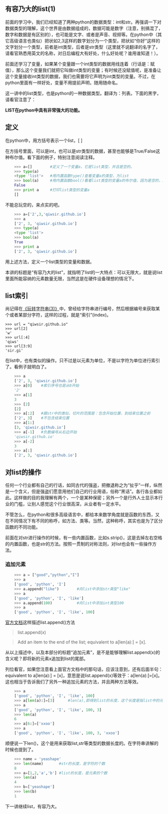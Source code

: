 ## 有容乃大的list(1)

前面的学习中，我们已经知道了两种python的数据类型：int和str。再强调一下对数据类型的理解，这个世界是由数据组成的，数据可能是数字（注意，别搞混了，数字和数据是有区别的），也可能是文字、或者是声音、视频等。在python中（其它高级语言也类似）把状如2,3这样的数字划分为一个类型，把状如“你好”这样的文字划分一个类型，前者是int类型，后者是str类型（这里就不说翻译的名字了，请看官熟悉用英文的名称，对日后编程大有好处，什么好处呢？谁用谁知道！）。

前面还学习了变量，如果某个变量跟一个int类型的数据用线连着（行话是：赋值），那么这个变量我们就把它叫做int类型的变量；有时候还没赋值呢，是准备让这个变量接收int类型的数据，我们也需要将它声明为int类型的变量。不过，在python里面有一样好处，变量不用提前声明，随用随命名。

这一讲中的list类型，也是python的一种数据类型。翻译为：列表。下面的黑字，请看官注意了：

**LIST在python中具有非常强大的功能。**

## 定义

在python中，用方括号表示一个list，[ ]

在方括号里面，可以是int，也可以是str类型的数据，甚至也能够是True/False这种布尔值。看下面的例子，特别注意阅读注释。
```python
    >>> a=[]        #定义了一个变量a，它是list类型，并且是空的。
    >>> type(a)
    <type 'list'>   #用内置函数type()查看变量a的类型，为list
    >>> bool(a)     #用内置函数bool()看看list类型的变量a的布尔值，因为是空的，所以为False
    False
    >>> print a     #打印list类型的变量a
    []
```
不能总玩空的，来点实的吧。
```python
    >>> a=['2',3,'qiwsir.github.io']
    >>> a
    ['2', 3, 'qiwsir.github.io']
    >>> type(a)
    <type 'list'>
    >>> bool(a)
    True
    >>> print a
    ['2', 3, 'qiwsir.github.io']
```
用上述方法，定义一个list类型的变量和数据。

本讲的标题是“有容乃大的list”，就指明了list的一大特点：可以无限大，就是说list里面所能容纳的元素数量无限，当然这是在硬件设备理想的情况下。

## list索引

尚记得在[《玩转字符串(3)》](./109.md)中，曾经给字符串进行编号，然后根据编号来获取某个或者某部分字符，这样的过程，就是“索引”(index)。

    >>> url = "qiwsir.github.io"
    >>> url[2]
    'w'
    >>> url[:4]
    'qiws'
    >>> url[3:9]
    'sir.gi'

在list中，也有类似的操作。只不过是以元素为单位，不是以字符为单位进行索引了。看例子就明白了。
```python
    >>> a
    ['2', 3, 'qiwsir.github.io']
    >>> a[0]    #索引序号也是从0开始
    '2'
    >>> a[1]
    3
    >>> [2]
    [2]
    >>> a[:2]   #跟str中的类似，切片的范围是：包含开始位置，到结束位置之前
    ['2', 3]    #不包含结束位置
    >>> a[1:]
    [3, 'qiwsir.github.io']
    >>> a[-1]   #负数编号从右边开始
    'qiwsir.github.io'
    >>> a[-2]
    3
    >>> a[:]
    ['2', 3, 'qiwsir.github.io']
```
## 对list的操作

任何一个行业都有自己的行话，如同古代的强盗，把撤退称之为“扯乎”一样，纵然是一个含义，但是强盗们愿意用他们自己的行业用语，俗称“黑话”。各行各业都如此。这样做的目的我理解有两个，一个是某种保密；另外一个是行外人士显示本行业的门槛，让别人感觉这个行业很高深，从业者有一定水平。

不管怎么，在python和很多高级语言中，都给本来数学角度就是函数的东西，又在不同情况下有不同的称呼，如方法、类等。当然，这种称呼，其实也是为了区分函数的不同功能。

前面在对str进行操作的时候，有一些内置函数，比如s.strip()，这是去掉左右空格的内置函数，也是str的方法。按照一贯制的对称法则，对list也会有一些操作方法。

### 追加元素
```python
    >>> a = ["good","python","I"]
    >>> a
    ['good', 'python', 'I']
    >>> a.append("like")        #向list中添加str类型"like"
    >>> a
    ['good', 'python', 'I', 'like']
    >>> a.append(100)           #向list中添加int类型100
    >>> a
    ['good', 'python', 'I', 'like', 100]
```
[官方文档](https://docs.python.org/2/tutorial/datastructures.html)这样描述list.append()方法

> list.append(x)

> Add an item to the end of the list; equivalent to a[len(a):] = [x].

从以上描述中，以及本部分的标题“追加元素”，是不是能够理解list.append(x)的含义呢？即将新的元素x追加到list的尾部。

列位看官，如果您注意看上面官方文档中的那句话，应该注意到，还有后面半句： equivalent to a[len(a):] = [x]，意思是说list.append(x)等效于：a[len(a):]=[x]。这也相当于告诉我们了另外一种追加元素的方法，并且两种方法等效。
```python
    >>> a
    ['good', 'python', 'I', 'like', 100]
    >>> a[len(a):]=[3]      #len(a),即得到list的长度，这个长度是指list中的元素个数。
    >>> a
    ['good', 'python', 'I', 'like', 100, 3]
    >>> len(a)
    6
    >>> a[6:]=['xxoo']
    >>> a
    ['good', 'python', 'I', 'like', 100, 3, 'xxoo']
```
顺便说一下len()，这个是用来获取list,str等类型的数据长度的。在字符串讲解的时候也提到了。
```python
    >>> name = 'yeashape'
    >>> len(name)       #str的长度，是字符的个数
    8
    >>> a=[1,2,'a','b'] #list的长度，是元素的个数
    >>> len(a)
    4
    >>> b=['yeashape']
    >>> len(b)
    1
```
下一讲继续list，有容乃大。
